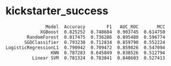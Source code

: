 # kickstarter_success

                   Model  Accuracy        F1   AUC_ROC       MCC
                 XGBoost  0.825252  0.748684  0.903745  0.614750
            RandomForest  0.817475  0.736286  0.895480  0.596774
           SGDClassifier  0.793230  0.712834  0.859790  0.552224
    LogisticRegressionL1  0.790942  0.709472  0.859826  0.547094
                     KNN  0.787283  0.645849  0.838526  0.512794
              Linear SVM  0.781324  0.783041  0.848603  0.527413


